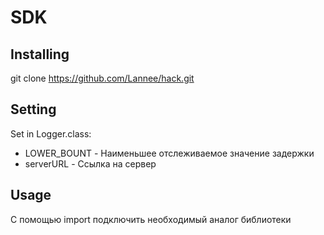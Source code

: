 # SDK
## Installing
git clone https://github.com/Lannee/hack.git
## Setting
Set in Logger.class:
* LOWER_BOUNT - Наименьшее отслеживаемое значение задержки
* serverURL - Ссылка на сервер
## Usage
C помощью import подключить необходимый аналог библиотеки
